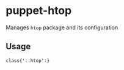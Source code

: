 # puppet-htop

Manages `htop` package and its configuration

## Usage

```puppet
class{'::htop':}
```